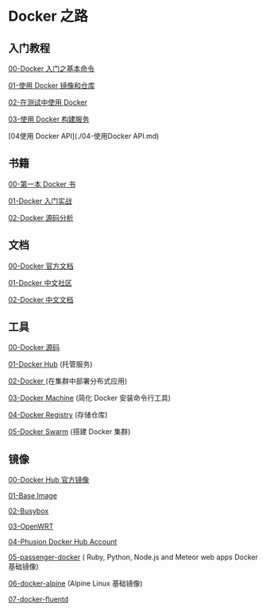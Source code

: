 #  Docker 之路

## 入门教程

[00-Docker 入门之基本命令](./00-Docker入门之基本命令.md)

[01-使用 Docker 镜像和仓库](./01-使用Docker镜像和仓库.md)

[02-在测试中使用 Docker](./02-在测试中使用Docker.md)

[03-使用 Docker 构建服务](./03-使用Docker构建服务.md)

[04使用 Docker API](./04-使用Docker API.md)

## 书籍

[00-第一本 Docker 书 ](http://www.amazon.cn/%E7%AC%AC%E4%B8%80%E6%9C%ACDocker%E4%B9%A6/dp/B0151ETBYU/ref=sr_1_2?s=books&ie=UTF8&qid=1445679137&sr=1-2&keywords=%E7%AC%AC%E4%B8%80%E6%9C%ACDocker%E4%B9%A6)

[01-Docker 入门实战](http://dockone.io/article/233) 

[02-Docker 源码分析](http://www.amazon.cn/Docker%E6%BA%90%E7%A0%81%E5%88%86%E6%9E%90-%E5%AD%99%E5%AE%8F%E4%BA%AE/dp/B012ROMRUM/ref=sr_1_1?ie=UTF8&qid=1445679291&sr=8-1&keywords=Docker%E6%BA%90%E7%A0%81%E5%88%86%E6%9E%90)

## 文档

[00-Docker 官方文档](https://docs.docker.com/)

[01-Docker 中文社区](http://www.docker.org.cn/)

[02-Docker 中文文档](https://github.com/widuu/chinese_docker)

## 工具

[00-Docker 源码](https://github.com/docker/docker)

[01-Docker Hub](https://hub.docker.com/) (托管服务)

[02-Docker ](https://github.com/docker/compose/) (在集群中部署分布式应用)

[03-Docker Machine](https://github.com/docker/machine) (简化 Docker 安装命令行工具)

[04-Docker Registry](https://github.com/docker/distribution) (存储仓库)

[05-Docker Swarm](https://github.com/docker/swarm) (搭建 Docker 集群)

## 镜像

[00-Docker Hub 官方镜像](https://github.com/docker-library/official-images)

[01-Base Image](https://github.com/phusion/baseimage-docker) 

[02-Busybox](https://github.com/jpetazzo/docker-busybox) 

[03-OpenWRT](http://www.zoobab.com/docker-openwrt-image) 

[04-Phusion Docker Hub Account](https://hub.docker.com/u/phusion/)

[05-passenger-docker](https://github.com/phusion/passenger-docker) ( Ruby, Python, Node.js and Meteor web apps Docker 基础镜像) 

[06-docker-alpine](https://github.com/gliderlabs/docker-alpine) (Alpine Linux 基础镜像)

[07-docker-fluentd](https://github.com/kiyoto/docker-fluentd)
